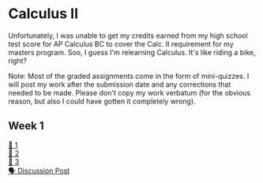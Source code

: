 # Calculus II

Unfortunately, I was unable to get my credits earned from my high school test score for AP Calculus BC to cover the Calc. II requirement for my masters program. Soo, I guess I'm relearning Calculus. It's like riding a bike, right?

Note: Most of the graded assignments come in the form of mini-quizzes. I will post my work after the submission date and any corrections that needed to be made. Please don't copy my work verbatum (for the obvious reason, but also I could have gotten it completely wrong).

## Week 1

[📝 1](1.md) \
[📝 2](2.md) \
[📝 3](3.md) \
[🗣️ Discussion Post](discussion1.md)

